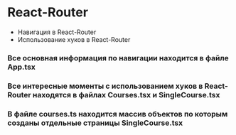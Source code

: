 <h1> React-Router </h1>

<ul>
  <li>Навигация в React-Router</li>
  <li>Использование хуков в React-Router</li>
</ul>

<h3> Все основная информация по навигации находится в файле App.tsx  </h3>
<h3> Все интересные моменты с использованием хуков в React-Router находятся в файлах
Courses.tsx и SingleCourse.tsx </h3>
<h3> В файле courses.ts находится массив объектов по которым созданы отдельные страницы SingleCourse.tsx </h3>

